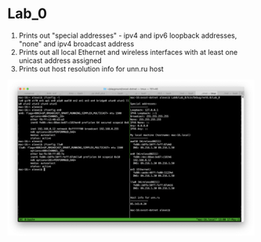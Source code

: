 # Lab_0

1. Prints out "special addresses" - ipv4 and ipv6 loopback addresses, "none" and ipv4 broadcast address
2. Prints out all local Ethernet and wireless interfaces with at least one unicast address assigned
3. Prints out host resolution info for unn.ru host



![lab_0](../Screenshots/lab_0.png)